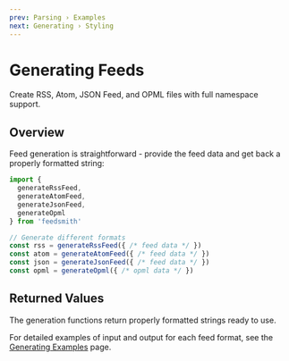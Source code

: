 ```yaml
---
prev: Parsing › Examples
next: Generating › Styling
---
```


# Generating Feeds

Create RSS, Atom, JSON Feed, and OPML files with full namespace support.

## Overview

Feed generation is straightforward - provide the feed data and get back a properly formatted string:

```typescript
import {
  generateRssFeed,
  generateAtomFeed,
  generateJsonFeed,
  generateOpml
} from 'feedsmith'

// Generate different formats
const rss = generateRssFeed({ /* feed data */ })
const atom = generateAtomFeed({ /* feed data */ })
const json = generateJsonFeed({ /* feed data */ })
const opml = generateOpml({ /* opml data */ })
```

## Returned Values

The generation functions return properly formatted strings ready to use.

For detailed examples of input and output for each feed format, see the [Generating Examples](/generating/examples) page.
